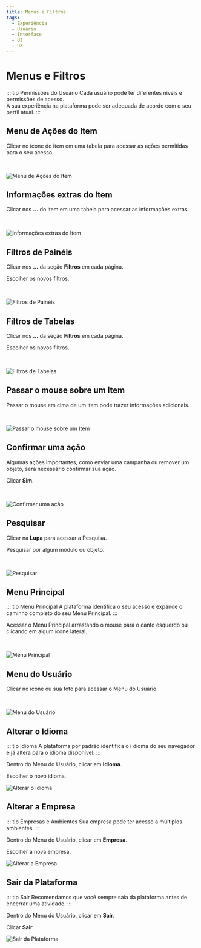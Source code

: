 ```yaml
---
title: Menus e Filtros
tags:
  - Experiência
  - Usuário
  - Interface
  - UI
  - UX
---
```

# Menus e Filtros

::: tip Permissões do Usuário
Cada usuário pode ter diferentes níveis e permissões de acesso.<br>
A sua experiência na plataforma pode ser adequada de acordo com o seu perfil atual.
:::

## Menu de Ações do Item

   Clicar no ícone do item em uma tabela para acessar as ações permitidas para o seu acesso.

<br>

   ![Menu de Ações do Item](https://cdn.phishx.io/phishx-docs/images/phishx_ui_actions_01.webp)

## Informações extras do Item

   Clicar nos **...** do item em uma tabela para acessar as informações extras.

<br>

   ![Informações extras do Item](https://cdn.phishx.io/phishx-docs/images/phishx_ui_extra_information_01.webp)

## Filtros de Painéis

   Clicar nos **...** da seção **Filtros** em cada página.

   Escolher os novos filtros.

<br>

   ![Filtros de Painéis](https://cdn.phishx.io/phishx-docs/images/phishx_ui_filter_01.webp)

## Filtros de Tabelas

   Clicar nos **...** da seção **Filtros** em cada página.

   Escolher os novos filtros.

<br>

   ![Filtros de Tabelas](https://cdn.phishx.io/phishx-docs/images/phishx_ui_filter_02.webp)

## Passar o mouse sobre um Item

   Passar o mouse em cima de um item pode trazer informações adicionais.

<br>

   ![Passar o mouse sobre um Item](https://cdn.phishx.io/phishx-docs/images/phishx_ui_hover_01.webp)

## Confirmar uma ação

   Algumas ações importantes, como enviar uma campanha ou remover um objeto, será necessário confirmar sua ação.

   Clicar **Sim**.

<br>

   ![Confirmar uma ação](https://cdn.phishx.io/phishx-docs/images/phishx_ui_confirmation_01.webp)

## Pesquisar

   Clicar na **Lupa** para acessar a Pesquisa.

   Pesquisar por algum módulo ou objeto.

<br>

   ![Pesquisar](https://cdn.phishx.io/phishx-docs/images/phishx_ui_search_01.webp)

## Menu Principal

::: tip Menu Principal
A plataforma identifica o seu acesso e expande o caminho completo do seu Menu Principal.
:::

   Acessar o Menu Principal arrastando o mouse para o canto esquerdo ou clicando em algum ícone lateral.

<br>

   ![Menu Principal](https://cdn.phishx.io/phishx-docs/images/phishx_ui_menu_01.webp)

## Menu do Usuário

   Clicar no ícone ou sua foto para acessar o Menu do Usuário.

<br>

   ![Menu do Usuário](https://cdn.phishx.io/phishx-docs/images/phishx_ui_user_menu_01.webp)

## Alterar o Idioma

::: tip Idioma
A plataforma por padrão identifica o i dioma do seu navegador e já altera para o idioma disponível.
:::

   Dentro do Menu do Usuário, clicar em **Idioma**.

   Escolher o novo idioma.

   ![Alterar o Idioma](https://cdn.phishx.io/phishx-docs/images/phishx_ui_language_01.webp)

## Alterar a Empresa

::: tip Empresas e Ambientes
Sua empresa pode ter acesso a múltiplos ambientes.
:::

   Dentro do Menu do Usuário, clicar em **Empresa**.

   Escolher a nova empresa.

   ![Alterar a Empresa](https://cdn.phishx.io/phishx-docs/images/phishx_ui_companies_01.webp)


## Sair da Plataforma

::: tip Sair
Recomendamos que você sempre saia da plataforma antes de encerrar uma atividade.
:::

   Dentro do Menu do Usuário, clicar em **Sair**.

   Clicar **Sair**.

   ![Sair da Plataforma](https://cdn.phishx.io/phishx-docs/images/phishx_ui_logout_01.webp)
